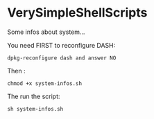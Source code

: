 # VerySimpleShellScripts
Some infos about system...

You need FIRST to reconfigure DASH: 
```
dpkg-reconfigure dash and answer NO
```
Then :
```
chmod +x system-infos.sh
```
The run the script:
```
sh system-infos.sh
```

